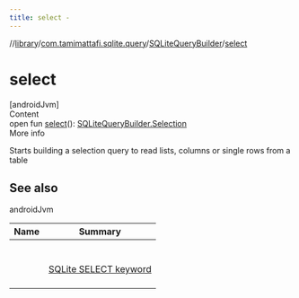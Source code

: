 ```yaml
---
title: select -
---
```

//[library](../../index.md)/[com.tamimattafi.sqlite.query](../index.md)/[SQLiteQueryBuilder](index.md)/[select](select.md)



# select  
[androidJvm]  
Content  
open fun [select](select.md)(): [SQLiteQueryBuilder.Selection](-selection/index.md)  
More info  


Starts building a selection query to read lists, columns or single rows from a table



## See also  
  
androidJvm  
  
|  Name|  Summary| 
|---|---|
| <a name="com.tamimattafi.sqlite.query/SQLiteQueryBuilder/select/#/PointingToDeclaration/"></a>| <a name="com.tamimattafi.sqlite.query/SQLiteQueryBuilder/select/#/PointingToDeclaration/"></a><br><br><a href="https://www.sqlitetutorial.net/sqlite-select/">SQLite SELECT keyword</a><br><br>
  
  



